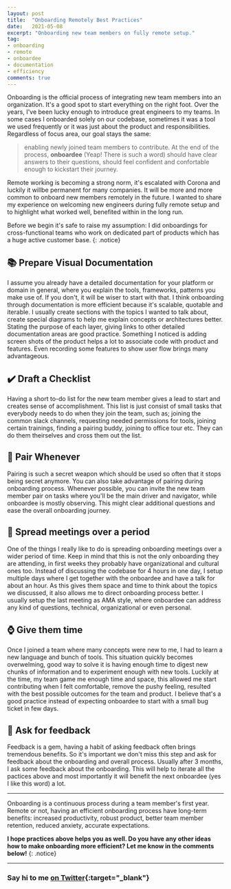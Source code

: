 ```yaml
---
layout: post
title:  "Onboarding Remotely Best Practices"
date:   2021-05-08
excerpt: "Onboarding new team members on fully remote setup."
tag:
- onboarding
- remote
- onboardee
- documentation
- efficiency
comments: true
---
```

Onboarding is the official process of integrating new team members into an organization. It's a good spot to start everything on the right foot. Over the years, I've been lucky enough to introduce great engineers to my teams. In some cases I onboarded solely on our codebase, sometimes it was a tool we used frequently or it was just about the product and responsibilities. Regardless of focus area, our goal stays the same: 
> enabling newly joined team members to contribute. 
At the end of the process, **onboardee** (Yeap! There is such a word) should have clear answers to their questions, should feel confident and confortable enough to kickstart their journey.

Remote working is becoming a strong norm, it's escalated with Corona and luckily it willbe permanent for many companies. It will be more and more common to onboard new members remotely in the future. I wanted to share my experience on welcoming new engineers during fully remote setup and to highlight what worked well, benefited within in the long run.

Before we begin it's safe to raise my assumption: I did onboardings for cross-functional teams who work on dedicated part of products which has a huge active customer base.
{: .notice}

## 📚 Prepare Visual Documentation
I assume you already have a detailed documentation for your platform or domain in general, where you explain the tools, frameworks, patterns you make use of. If you don't, it will be wiser to start with that. I think onboarding through documentation is more efficient because it's scalable, quotable and iterable. I usually create sections with the topics I wanted to talk about, create special diagrams to help me explain concepts or architectures better. Stating the purpose of each layer, giving links to other detailed documentation areas are good practice. Something I noticed is adding screen shots of the product helps a lot to associate code with product and features. Even recording some features to show user flow brings many advantageous.

## ✔️ Draft a Checklist 
Having a short to-do list for the new team member gives a lead to start and creates sense of accomplishment. This list is just consist of small tasks that everybody needs to do when they join the team, such as; joining the common slack channels, requesting needed permissions for tools, joining certain trainings, finding a pairing buddy, joining to office tour etc. They can do them theirselves and cross them out the list.

## 🤝 Pair Whenever
Pairing is such a secret weapon which should be used so often that it stops being secret anymore. You can also take advantage of pairing during onboarding process. Whenever possible, you can invite the new team member pair on tasks where you'll be the main driver and navigator, while onboardee is mostly observing. This might clear additional questions and ease the overall onboarding journey.

## 📆 Spread meetings over a period 
One of the things I really like to do is spreading onboarding meetings over a wider period of time. Keep in mind that this is not the only onboarding they are attending, in first weeks they probably have organizational and cultural ones too. Instead of discussing the codebase for 4 hours in one day, I setup multiple days where I get together with the onboardee and have a talk for about an hour. As this gives them space and time to think about the topics we discussed, it also allows me to direct onboarding process better. I usually setup the last meeting as AMA style, where onboardee can address any kind of questions, technical, organizational or even personal.

## ⌚ Give them time 
Once I joined a team where many concepts were new to me, I had to learn a new language and bunch of tools. This situation quickly becomes overwelming, good way to solve it is having enough time to digest new chunks of information and to experiment enough with new tools. Luckily at the time, my team game me enough time and space, this allowed me start contributing when I felt comfortable, remove the pushy feeling, resulted with the best possible outcomes for the team and product. I believe that's a good practice instead of expecting onboardee to start with a small bug ticket in few days.

## 💬 Ask for feedback 
Feedback is a gem, having a habit of asking feedback often brings tremendous benefits. So it's important we don't miss this step and ask for feedback about the onboarding and overall process. Usually after 3 months, I ask some feedback about the onboarding. This will help to iterate all the pactices above and most importantly it will benefit the next onboardee (yes I like this word) a lot.

---
Onboarding is a continuous process during a team member's first year. Remote or not, having an efficient onboarding process have long-term benefits: increased productivity, robust product, better team member retention, reduced anxiety, accurate expectations.

**I hope practices above helps you as well. Do you have any other ideas how to make onboarding more efficient? Let me know in the comments below!**
{: .notice}

---
### Say hi to me [on Twitter](https://twitter.com/ugurtekbas){:target="_blank"}
